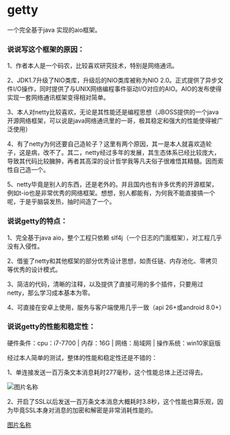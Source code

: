 # getty
一个完全基于java 实现的aio框架。

### 说说写这个框架的原因：

1、作者本人是一个码农，比较喜欢研究技术，特别是网络通讯。

2、JDK1.7升级了NIO类库，升级后的NIO类库被称为NIO 2.0。正式提供了异步文件I/O操作，同时提供了与UNIX网络编程事件驱动I/O对应的AIO。AIO的发布使得实现一套网络通讯框架变得相对简单。

3、本人对netty比较喜欢，无论是其性能还是编程思想（JBOSS提供的一个java开源网络框架，可以说是java网络通讯里的一哥，极其稳定和强大的性能使得被广泛使用）

4、有了netty为何还要自己造轮子？这里有两个原因，其一是本人就喜欢造轮子，这是病，改不了。其二，netty经过多年的发展，其生态体系已经比较庞大，导致其代码比较臃肿，再者其高深的设计哲学我等凡夫俗子很难悟其精髓。因而索性自己造一个。

5、netty毕竟是别人的东西，还是老外的。并且国内也有许多优秀的开源框架，例如t-io也是非常优秀的网络框架。想想，别人都能有，为何我不能直接搞一个呢，于是乎脑袋发热，抽时间造了一个。

### 说说getty的特点：

1、完全基于java aio，整个工程只依赖 slf4j（一个日志的门面框架），对工程几乎没有入侵性。

2、借鉴了netty和其他框架的部分优秀设计思想，如责任链、内存池化、零拷贝等优秀的设计模式。

3、简洁的代码，清晰的注释，以及提供了直接可用的多个插件，只要用过netty，那么学习成本基本为零。

4、可直接在安卓上使用，服务与客户端使用几乎一致（api 26+或android 8.0+）

### 说说getty的性能和稳定性：

硬件条件：cpu：i7-7700 | 内存：16G | 网络：局域网 | 操作系统：win10家庭版

经过本人简单的测试，整体的性能和稳定性还是不错的：

1、单连接发送一百万条文本消息耗时277毫秒，这个性能总体上还过得去。

![图片名称](https://github.com/gogym/getty/blob/master/img/aaa.png)

2、开启了SSL以后发送一百万条文本消息大概耗时3.8秒，这个性能也算乐观，因为毕竟SSL本身对消息的加密和解密是非常消耗性能的。

[图片名称](https://github.com/gogym/getty/blob/master/img/bbb.png)
